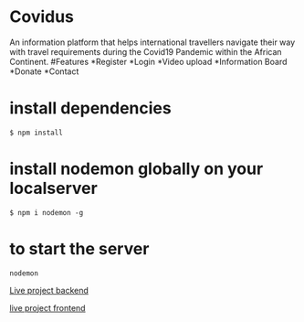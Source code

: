 # Covidus
An information platform that helps international travellers navigate their way with travel requirements during the Covid19 Pandemic within the African Continent. 
#Features
*Register
*Login
*Video upload
 *Information Board
 *Donate
 *Contact




# install dependencies

    $ npm install

# install nodemon globally on your localserver

    $ npm i nodemon -g

# to start the server 

    nodemon
    
    
[Live project backend](https://covidus1.herokuapp.com)

[live project frontend](https://covidus.netlify.app)
    
    



        
